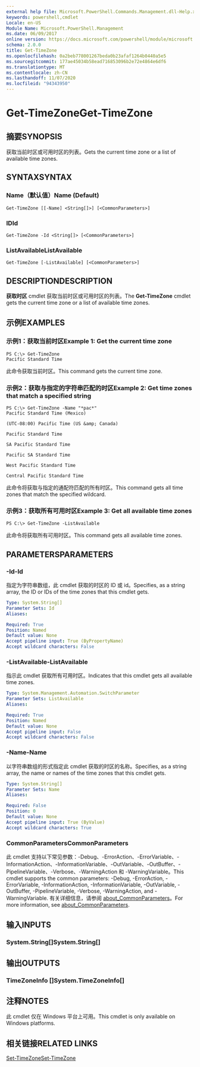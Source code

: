 ```yaml
---
external help file: Microsoft.PowerShell.Commands.Management.dll-Help.xml
keywords: powershell,cmdlet
Locale: en-US
Module Name: Microsoft.PowerShell.Management
ms.date: 06/09/2017
online version: https://docs.microsoft.com/powershell/module/microsoft.powershell.management/get-timezone?view=powershell-6&WT.mc_id=ps-gethelp
schema: 2.0.0
title: Get-TimeZone
ms.openlocfilehash: 0a2beb778001267beda0b23afaf1264b0440a5e5
ms.sourcegitcommit: 177ae45034b58ead716853096b2e72e4864e6df6
ms.translationtype: MT
ms.contentlocale: zh-CN
ms.lasthandoff: 11/07/2020
ms.locfileid: "94343950"
---
```

# <span data-ttu-id="720cf-103">Get-TimeZone</span><span class="sxs-lookup"><span data-stu-id="720cf-103">Get-TimeZone</span></span>

## <span data-ttu-id="720cf-104">摘要</span><span class="sxs-lookup"><span data-stu-id="720cf-104">SYNOPSIS</span></span>
<span data-ttu-id="720cf-105">获取当前时区或可用时区的列表。</span><span class="sxs-lookup"><span data-stu-id="720cf-105">Gets the current time zone or a list of available time zones.</span></span>

## <span data-ttu-id="720cf-106">SYNTAX</span><span class="sxs-lookup"><span data-stu-id="720cf-106">SYNTAX</span></span>

### <span data-ttu-id="720cf-107">Name（默认值）</span><span class="sxs-lookup"><span data-stu-id="720cf-107">Name (Default)</span></span>

```
Get-TimeZone [[-Name] <String[]>] [<CommonParameters>]
```

### <span data-ttu-id="720cf-108">ID</span><span class="sxs-lookup"><span data-stu-id="720cf-108">Id</span></span>

```
Get-TimeZone -Id <String[]> [<CommonParameters>]
```

### <span data-ttu-id="720cf-109">ListAvailable</span><span class="sxs-lookup"><span data-stu-id="720cf-109">ListAvailable</span></span>

```
Get-TimeZone [-ListAvailable] [<CommonParameters>]
```

## <span data-ttu-id="720cf-110">DESCRIPTION</span><span class="sxs-lookup"><span data-stu-id="720cf-110">DESCRIPTION</span></span>

<span data-ttu-id="720cf-111">**获取时区** cmdlet 获取当前时区或可用时区的列表。</span><span class="sxs-lookup"><span data-stu-id="720cf-111">The **Get-TimeZone** cmdlet gets the current time zone or a list of available time zones.</span></span>

## <span data-ttu-id="720cf-112">示例</span><span class="sxs-lookup"><span data-stu-id="720cf-112">EXAMPLES</span></span>

### <span data-ttu-id="720cf-113">示例1：获取当前时区</span><span class="sxs-lookup"><span data-stu-id="720cf-113">Example 1: Get the current time zone</span></span>

```
PS C:\> Get-TimeZone
Pacific Standard Time
```

<span data-ttu-id="720cf-114">此命令获取当前时区。</span><span class="sxs-lookup"><span data-stu-id="720cf-114">This command gets the current time zone.</span></span>

### <span data-ttu-id="720cf-115">示例2：获取与指定的字符串匹配的时区</span><span class="sxs-lookup"><span data-stu-id="720cf-115">Example 2: Get time zones that match a specified string</span></span>

```
PS C:\> Get-TimeZone -Name "*pac*"
Pacific Standard Time (Mexico)

(UTC-08:00) Pacific Time (US &amp; Canada)

Pacific Standard Time

SA Pacific Standard Time

Pacific SA Standard Time

West Pacific Standard Time

Central Pacific Standard Time
```

<span data-ttu-id="720cf-116">此命令将获取与指定的通配符匹配的所有时区。</span><span class="sxs-lookup"><span data-stu-id="720cf-116">This command gets all time zones that match the specified wildcard.</span></span>

### <span data-ttu-id="720cf-117">示例3：获取所有可用时区</span><span class="sxs-lookup"><span data-stu-id="720cf-117">Example 3: Get all available time zones</span></span>

```
PS C:\> Get-TimeZone -ListAvailable
```

<span data-ttu-id="720cf-118">此命令将获取所有可用时区。</span><span class="sxs-lookup"><span data-stu-id="720cf-118">This command gets all available time zones.</span></span>

## <span data-ttu-id="720cf-119">PARAMETERS</span><span class="sxs-lookup"><span data-stu-id="720cf-119">PARAMETERS</span></span>

### <span data-ttu-id="720cf-120">-Id</span><span class="sxs-lookup"><span data-stu-id="720cf-120">-Id</span></span>

<span data-ttu-id="720cf-121">指定为字符串数组，此 cmdlet 获取的时区的 ID 或 id。</span><span class="sxs-lookup"><span data-stu-id="720cf-121">Specifies, as a string array, the ID or IDs of the time zones that this cmdlet gets.</span></span>

```yaml
Type: System.String[]
Parameter Sets: Id
Aliases:

Required: True
Position: Named
Default value: None
Accept pipeline input: True (ByPropertyName)
Accept wildcard characters: False
```

### <span data-ttu-id="720cf-122">-ListAvailable</span><span class="sxs-lookup"><span data-stu-id="720cf-122">-ListAvailable</span></span>

<span data-ttu-id="720cf-123">指示此 cmdlet 获取所有可用时区。</span><span class="sxs-lookup"><span data-stu-id="720cf-123">Indicates that this cmdlet gets all available time zones.</span></span>

```yaml
Type: System.Management.Automation.SwitchParameter
Parameter Sets: ListAvailable
Aliases:

Required: True
Position: Named
Default value: None
Accept pipeline input: False
Accept wildcard characters: False
```

### <span data-ttu-id="720cf-124">-Name</span><span class="sxs-lookup"><span data-stu-id="720cf-124">-Name</span></span>

<span data-ttu-id="720cf-125">以字符串数组的形式指定此 cmdlet 获取的时区的名称。</span><span class="sxs-lookup"><span data-stu-id="720cf-125">Specifies, as a string array, the name or names of the time zones that this cmdlet gets.</span></span>

```yaml
Type: System.String[]
Parameter Sets: Name
Aliases:

Required: False
Position: 0
Default value: None
Accept pipeline input: True (ByValue)
Accept wildcard characters: True
```

### <span data-ttu-id="720cf-126">CommonParameters</span><span class="sxs-lookup"><span data-stu-id="720cf-126">CommonParameters</span></span>

<span data-ttu-id="720cf-127">此 cmdlet 支持以下常见参数：-Debug、-ErrorAction、-ErrorVariable、-InformationAction、-InformationVariable、-OutVariable、-OutBuffer、-PipelineVariable、-Verbose、-WarningAction 和 -WarningVariable。</span><span class="sxs-lookup"><span data-stu-id="720cf-127">This cmdlet supports the common parameters: -Debug, -ErrorAction, -ErrorVariable, -InformationAction, -InformationVariable, -OutVariable, -OutBuffer, -PipelineVariable, -Verbose, -WarningAction, and -WarningVariable.</span></span> <span data-ttu-id="720cf-128">有关详细信息，请参阅 [about_CommonParameters](https://go.microsoft.com/fwlink/?LinkID=113216)。</span><span class="sxs-lookup"><span data-stu-id="720cf-128">For more information, see [about_CommonParameters](https://go.microsoft.com/fwlink/?LinkID=113216).</span></span>

## <span data-ttu-id="720cf-129">输入</span><span class="sxs-lookup"><span data-stu-id="720cf-129">INPUTS</span></span>

### <span data-ttu-id="720cf-130">System.String[]</span><span class="sxs-lookup"><span data-stu-id="720cf-130">System.String[]</span></span>

## <span data-ttu-id="720cf-131">输出</span><span class="sxs-lookup"><span data-stu-id="720cf-131">OUTPUTS</span></span>

### <span data-ttu-id="720cf-132">TimeZoneInfo []</span><span class="sxs-lookup"><span data-stu-id="720cf-132">System.TimeZoneInfo[]</span></span>

## <span data-ttu-id="720cf-133">注释</span><span class="sxs-lookup"><span data-stu-id="720cf-133">NOTES</span></span>

<span data-ttu-id="720cf-134">此 cmdlet 仅在 Windows 平台上可用。</span><span class="sxs-lookup"><span data-stu-id="720cf-134">This cmdlet is only available on Windows platforms.</span></span>

## <span data-ttu-id="720cf-135">相关链接</span><span class="sxs-lookup"><span data-stu-id="720cf-135">RELATED LINKS</span></span>

[<span data-ttu-id="720cf-136">Set-TimeZone</span><span class="sxs-lookup"><span data-stu-id="720cf-136">Set-TimeZone</span></span>](Set-TimeZone.md)
